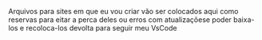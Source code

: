  Arquivos para sites em que eu vou criar vão ser colocados aqui como reservas para eitar a perca deles ou erros com atualizaçõese poder baixa-los e
recoloca-los devolta para seguir meu VsCode
